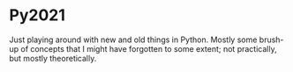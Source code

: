 # Py2021
Just playing around with new and old things in Python. Mostly some brush-up of concepts that I might have forgotten to some extent; not practically, but mostly theoretically.

